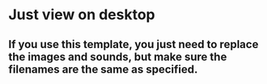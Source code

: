 # Just view on desktop

## If you use this template, you just need to replace the images and sounds, but make sure the filenames are the same as specified.